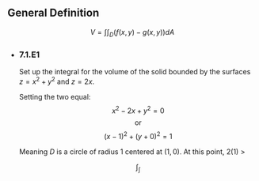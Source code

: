 ## General Definition
$$V = \int\int_D(f(x,y)-g(x,y))dA$$
- ### 7.1.E1
  Set up the integral for the volume of the solid bounded by the surfaces $z=x^2 + y^2$ and $z=2x$.
  
  Setting the two equal:
  $$x^2-2x+y^2=0$$
  $$\text{or}$$
  $$(x-1)^2 + (y + 0)^2 = 1$$
  
  Meaning $D$ is a circle of radius 1 centered at $(1,0)$.
  At this point, 2(1) > 
  
  $$\int_\int$$